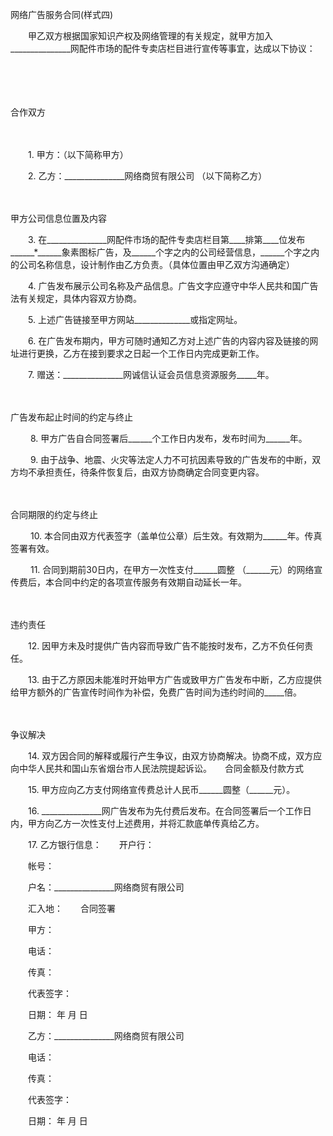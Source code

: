 



网络广告服务合同(样式四)



 

　　甲乙双方根据国家知识产权及网络管理的有关规定，就甲方加入_______________网配件市场的配件专卖店栏目进行宣传等事宜，达成以下协议：

　　

　　


 合作双方

　　

　　1. 甲方：（以下简称甲方）

　　2. 乙方：_______________网络商贸有限公司 （以下简称乙方）

　　


 甲方公司信息位置及内容



　　3. 在_______________网配件市场的配件专卖店栏目第____排第____位发布______*______象素图标广告，及______个字之内的公司经营信息，______个字之内的公司名称信息，设计制作由乙方负责。（具体位置由甲乙双方沟通确定）

　　4. 广告发布展示公司名称及产品信息。广告文字应遵守中华人民共和国广告法有关规定，具体内容双方协商。

　　5. 上述广告链接至甲方网站______________或指定网址。

　　6. 在广告发布期内，甲方可随时通知乙方对上述广告的内容内容及链接的网址进行更换，乙方在接到要求之日起一个工作日内完成更新工作。

　　7. 赠送：_______________网诚信认证会员信息资源服务_____年。

　　


 广告发布起止时间的约定与终止



　　 8. 甲方广告自合同签署后______个工作日内发布，发布时间为______年。

　　 9. 由于战争、地震、火灾等法定人力不可抗因素导致的广告发布的中断，双方均不承担责任，待条件恢复后，由双方协商确定合同变更内容。

　　


 合同期限的约定与终止



　　 10. 本合同由双方代表签字（盖单位公章）后生效。有效期为______年。传真签署有效。

　　 11. 合同到期前30日内，在甲方一次性支付______圆整 （______元）的网络宣传费后，本合同中约定的各项宣传服务有效期自动延长一年。

　　


 违约责任



　　12. 因甲方未及时提供广告内容而导致广告不能按时发布，乙方不负任何责任。

　　13. 由于乙方原因未能准时开始甲方广告或致甲方广告发布中断，乙方应提供给甲方额外的广告宣传时间作为补偿，免费广告时间为违约时间的_____倍。

　　


 争议解决

　　14. 双方因合同的解释或履行产生争议，由双方协商解决。协商不成，双方应向中华人民共和国山东省烟台市人民法院提起诉讼。　　合同金额及付款方式

　　15. 甲方应向乙方支付网络宣传费总计人民币______圆整（______元）。

　　16. _______________网广告发布为先付费后发布。在合同签署后一个工作日内，甲方向乙方一次性支付上述费用，并将汇款底单传真给乙方。

　　17. 乙方银行信息：　　开户行：

　　帐号：

　　户名：_______________网络商贸有限公司

　　汇入地：　　合同签署

　　甲方：

　　电话：

　　传真：

　　代表签字：

　　日期： 年 月 日　　

　　乙方：_______________网络商贸有限公司

　　电话：

　　传真：

　　代表签字：

　　日期： 年 月 日